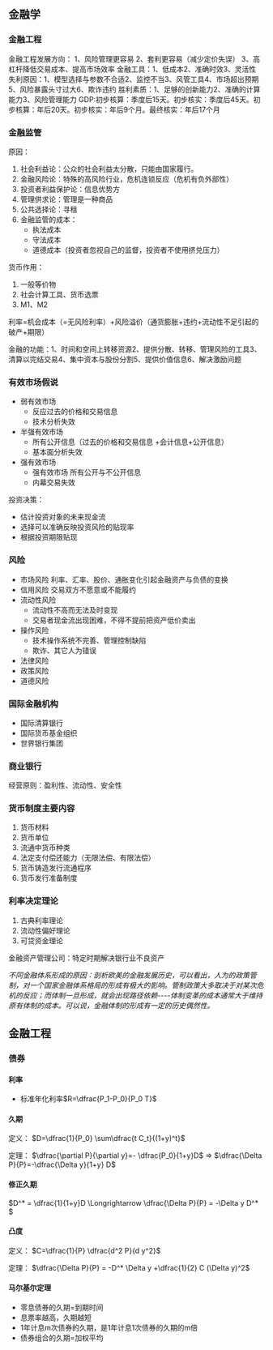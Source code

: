 
## 金融学
### 金融工程
金融工程发展方向：
1、风险管理更容易
2、套利更容易（减少定价失误）
3、高杠杆降低交易成本、提高市场效率
金融工具：1、低成本2、准确时效3、灵活性
失利原因：1、模型选择与参数不合适2、监控不当3、风管工具4、市场超出预期5、风险暴露头寸过大6、欺诈违约
胜利素质：1、足够的创新能力2、准确的计算能力3、风险管理能力
GDP:初步核算：季度后15天。初步核实：季度后45天。初步核算：年后20天。初步核实：年后9个月。最终核实：年后17个月


### 金融监管
原因：
1. 社会利益论：公众的社会利益太分散，只能由国家履行。
2. 金融风险论：特殊的高风险行业，危机连锁反应（危机有负外部性）
3. 投资者利益保护论：信息优势方
4. 管理供求论：管理是一种商品
5. 公共选择论：寻租
6. 金融监管的成本：
    - 执法成本
    - 守法成本
    - 道德成本（投资者忽视自己的监督，投资者不使用挤兑压力）




货币作用：
1. 一般等价物
2. 社会计算工具、货币选票
3. M1、M2

利率=机会成本（=无风险利率）+风险溢价（通货膨胀+违约+流动性不足引起的破产+期限）

金融的功能：1、时间和空间上转移资源2、提供分散、转移、管理风险的工具3、清算以完结交易4、集中资本与股份分割5、提供价值信息6、解决激励问题

### 有效市场假说
- 弱有效市场
  - 反应过去的价格和交易信息
  - 技术分析失效
- 半强有效市场
  - 所有公开信息（过去的价格和交易信息 +会计信息+公开信息）
  - 基本面分析失效
- 强有效市场
  - 强有效市场	所有公开与不公开信息
  - 内幕交易失效

投资决策：
- 估计投资对象的未来现金流
- 选择可以准确反映投资风险的贴现率
- 根据投资期限贴现

### 风险
- 市场风险
利率、汇率、股价、通胀变化引起金融资产与负债的变换
- 信用风险
交易双方不愿意或不能履约
- 流动性风险
  -	流动性不高而无法及时变现
  - 交易者现金流出现困难，不得不提前把资产低价卖出
- 操作风险
  -	技术操作系统不完善、管理控制缺陷
  -	欺诈、其它人为错误
- 法律风险
- 政策风险
- 道德风险

### 国际金融机构
- 国际清算银行
- 国际货币基金组织
- 世界银行集团

### 商业银行
经营原则：盈利性、流动性、安全性

### 货币制度主要内容
1. 货币材料
2. 货币单位
3. 流通中货币种类
4. 法定支付偿还能力（无限法偿、有限法偿）
5. 货币铸造发行流通程序
6. 货币发行准备制度

### 利率决定理论
1. 古典利率理论
2. 流动性偏好理论
3. 可贷资金理论

金融资产管理公司：特定时期解决银行业不良资产

*不同金融体系形成的原因：剖析欧美的金融发展历史，可以看出，人为的政策管制，对一个国家金融体系格局的形成有极大的影响。管制政策大多取决于对某次危机的反应；而体制一旦形成，就会出现路径依赖----体制变革的成本通常大于维持原有体制的成本。可以说，金融体制的形成有一定的历史偶然性。*

## 金融工程
### 债券
#### 利率
- 标准年化利率$R=\dfrac{P_1-P_0}{P_0 T}$

#### 久期

定义：
$D=\dfrac{1}{P_0} \sum\dfrac{t C_t}{(1+y)^t}$

定理：
$\dfrac{\partial P}{\partial y}=- \dfrac{P_0}{1+y}D$
$\Longrightarrow$
$\dfrac{\Delta P}{P}=-\dfrac{\Delta y}{1+y} D$

#### 修正久期
$D^* = \dfrac{1}{1+y}D  \Longrightarrow  \dfrac{\Delta P}{P} = -\Delta y D^* $

#### 凸度
定义：
$C=\dfrac{1}{P} \dfrac{d^2 P}{d y^2}$

定理：
$\dfrac{\Delta P}{P} = -D^* \Delta y +\dfrac{1}{2} C (\Delta y)^2$

#### 马尔基尔定理
- 零息债券的久期=到期时间
- 息票率越高，久期越短
- 1年计息m次债券的久期，是1年计息1次债券的久期的m倍
- 债券组合的久期=加权平均
